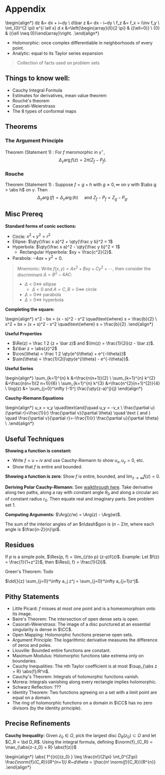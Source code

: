 # Appendix

\begin{align*}
dz &= dx + i~dy \\
d\bar z &= dx - i~dy \\
f_z &= f_x = i\inv f_y \\
\int_{0}^{2 \pi} e^{i \ell x} d x
&=\left\{\begin{array}{ll}{2 \pi} & {(\ell=0)} \\ {0} & {(\ell \neq 0)}\end{array}\right.
.\end{align*}

- Holomorphic: once complex differentiable in neighborhoods of every point.
- Analytic: equal to its Taylor series expansion

> Collection of facts used on problem sets

## Things to know well:

- Cauchy Integral Formula
- Estimates for derivatives, mean value theorem
- Rouché's theorem
- Casorati-Weierstrass
- The 8 types of conformal maps

## Theorems

### The Argument Principle

Theorem (Statement 1)
: For $f$ meromorphic in $\gamma^\circ$, $$\Delta_\gamma \arg f(z) = 2\pi (Z_f - P_f).$$

### Rouche

Theorem (Statement 1)
:   Suppose $f = g + h$ with $g \neq 0, \infty$ on $\gamma$ with $\abs g > \abs h$ on $\gamma$.
    Then $$\Delta_\gamma \arg(f) = \Delta_\gamma \arg(h)\quad\text{ and } Z_f - P_f = Z_g - P_g.$$

## Misc Prereq

**Standard forms of conic sections:**

- Circle: $x^2 + y^2 = r^2$
- Ellipse: $\qty{\frac x a}^2  + \qty{\frac y b}^2 = 1$
- Hyperbola: $\qty{\frac x a}^2  - \qty{\frac y b}^2 = 1$
  - Rectangular Hyperbola: $xy = \frac{c^2}{2}$.
- Parabola: $-4ax + y^2 = 0$.

> Mnemonic:
> Write $f(x, y) = Ax^2 + Bxy + Cy^2 + \cdots$, then consider the discriminant $\Delta = B^2 - 4AC$:
>
> - $\Delta < 0 \iff$ ellipse
>   - $\Delta < 0$ and $A=C, B=0 \iff$ circle
> - $\Delta = 0 \iff$ parabola
> - $\Delta > 0 \iff$ hyperbola

**Completing the square:**

\begin{align*}
x^2 - bx = (x - s)^2 - s^2 \quad\text{where} s = \frac{b}{2} \\
x^2 + bx = (x + s)^2 - s^2 \quad\text{where} s = \frac{b}{2}
.\end{align*}


**Useful Properties**

- $\Re(z) = \frac 1 2 (z + \bar z)$ and $\Im(z) = \frac{1}{2i}(z - \bar z)$.
- $z\bar z = \abs{z}^2$
- $\cos(\theta) = \frac 1 2 \qty{e^{i\theta} + e^{-i\theta}}$
- $\sin(\theta) = \frac{1}{2i}\qty{e^{i\theta} - e^{-i\theta}}$.

**Useful Series**

\begin{align*}
\sum_{k=1}^{n} k &=\frac{n(n+1)}{2} \\
\sum_{k=1}^{n} k^{2} &=\frac{n(n+1)(2 n+1)}{6} \\
\sum_{k=1}^{n} k^{3} &=\frac{n^{2}(n+1)^{2}}{4}  \\
\log(z) &= \sum_{j=0}^\infty (-1)^j \frac{\qty{z-a}^j}{j}
\end{align*}


**Cauchy-Riemann Equations**

\begin{align*}
u_x = v_y \quad\text{and}\quad u_y = -v_x \\
\frac{\partial u}{\partial r}=\frac{1}{r} \frac{\partial v}{\partial \theta} \quad \text { and } \quad \frac{\partial v}{\partial r}=-\frac{1}{r} \frac{\partial u}{\partial \theta} \\
.\end{align*}



## Useful Techniques

**Showing a function is constant:**

- Write $f = u + iv$ and use Cauchy-Riemann to show $u_x, u_y = 0$, etc.
- Show that $f$ is entire and bounded.

**Showing a function is zero**:
Show $f$ is entire, bounded, and $\lim_{z\to\infty} f(z) = 0$.


**Deriving Polar Cauchy-Riemann:**
See [walkthrough here](https://users.math.msu.edu/users/shapiro/Teaching/classes/425/crpolar.pdf).
Take derivative along two paths, along a ray with constant angle $\theta_0$ and along a circular arc of constant radius $r_0$.
Then equate real and imaginary parts.
See problem set 1.

**Computing Arguments:**
$\Arg(z/w) = \Arg(z) - \Arg(w)$.

The sum of the interior angles of an $n\dash$gon is $(n-2)\pi$, where each angle is $\frac{n-2}{n}\pi$.

## Residues

If $p$ is a simple pole, $\Res(p, f) = \lim_{z\to p} (z-p)f(z)$.
Example: Let $f(z) = \frac{1}{1+z^2}$, then $\Res(i, f) = \frac{1}{2i}$.


Green's Theorem:
Todo

$\dd{}{z} \sum_{j=0}^\infty a_j z^j = \sum_{j=0}^\infty a_{j+1}z^j$.

## Pithy Statements

- Little Picard: $f$ misses at most one point and is a homeomorphism onto its image.
- Baire's Theorem: The intersection of open dense sets is open.
- Casorati-Weierstrass: The image of a disc punctured at an essential singularity is dense in $\CC$.
- Open Mapping: Holomorphic functions preserve open sets.
- Argument Principle: The logarithmic derivative measures the difference of zeros and poles.
- Liouville: Bounded entire functions are constant.
- Maximum Modulus: Holomorphic functions take extrema only on boundaries.
- Cauchy Inequalities: The $n$th Taylor coefficient is at most $\sup_{\abs z = R} \abs{f}/R^n$.
- Cauchy's Theorem: Integrals of holomorphic functions vanish.
- Morera: Integrals vanishing along every rectangle implies holomorphic.
- Schwarz Reflection: ???
- Identity Theorem: Two functions agreeing on a set with a limit point are equal on a domain.
- The ring of holomorphic functions on a domain in $\CC$ has no zero divisors (by the identity principle).

## Precise Refinements

**Cauchy Inequality:**
Given $z_0\in \Omega$, pick the largest disc $D_R(z_0) \subset \Omega$ and let $C_R = \bd D_R$.
Using the integral formula, defining $\norm{f}_{C_R} = \max_{\abs{z-z_0} = R} \abs{f(z)}$

\begin{align*}
\abs{ f^{(n)}(z_0) } \leq \frac{n!}{2\pi} \int_0^{2\pi} \frac{\norm{f}_{C_R}}{R^{n+1}} R~d\theta = \frac{n! \norm{f}_{C_R}}{R^{n}}
.\end{align*}
